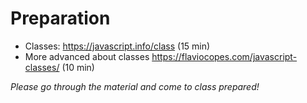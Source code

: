 # Preparation

- Classes: <https://javascript.info/class> (15 min)
- More advanced about classes <https://flaviocopes.com/javascript-classes/> (10 min)

_Please go through the material and come to class prepared!_
